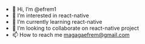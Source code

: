 - 👋 Hi, I’m @efrem1
- 👀 I’m interested in react-native
- 🌱 I’m currently learning react-native
- 💞️ I’m looking to collaborate on react-native project
- 📫 How to reach me magagaefrem@gmail.com

<!---
efrem1/efrem1 is a ✨ special ✨ repository because its `README.md` (this file) appears on your GitHub profile.
You can click the Preview link to take a look at your changes.
--->
